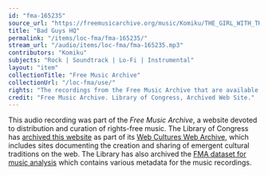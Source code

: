 ```yaml
---
id: "fma-165235"
source_url: "https://freemusicarchive.org/music/Komiku/THE_GIRL_WITH_THE_BASEBALL_BAT/Komiku_-_THE_GIRL_WITH_THE_BASEBALL_BAT_-_02_Bad_Guys_HQ"
title: "Bad Guys HQ"
permalink: "/items/loc-fma/fma-165235/"
stream_url: "/audio/items/loc-fma/fma-165235.mp3"
contributors: "Komiku"
subjects: "Rock | Soundtrack | Lo-Fi | Instrumental"
layout: "item"
collectionTitle: "Free Music Archive"
collectionUrl: "/loc-fma/use/"
rights: "The recordings from the Free Music Archive that are available on Citizen DJ have a CC0 1.0 Universal License (Public Domain Dedication) which means you can copy, modify, distribute and perform the work, even for commercial purposes, all without asking permission."
credit: "Free Music Archive. Library of Congress, Archived Web Site."
---
```


This audio recording was part of the _Free Music Archive_, a website devoted to distribution and curation of rights-free music. The Library of Congress has [archived this website](https://www.loc.gov/item/lcwaN0026492/) as part of its [Web Cultures Web Archive](https://www.loc.gov/collections/web-cultures-web-archive/about-this-collection/), which includes sites documenting the creation and sharing of emergent cultural traditions on the web. The Library has also archived the [FMA dataset for music analysis](https://catalog.loc.gov/vwebv/search?searchCode=LCCN&searchArg=2018655052&searchType=1&permalink=y) which contains various metadata for the music recordings.